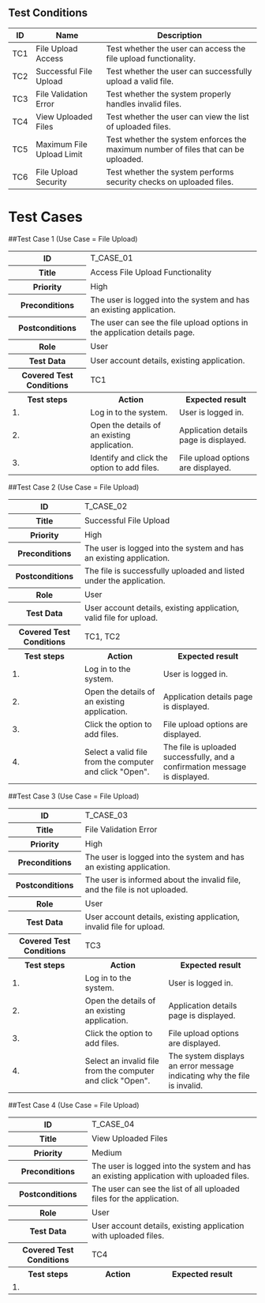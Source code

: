 

## Test Conditions

<table>
    <thead>
        <tr>
            <th>ID</th>
            <th>Name</th>
            <th>Description</th>
        </tr>
    </thead>
    <tbody>
        <tr>
            <td>TC1</td>
            <td>File Upload Access</td>
            <td>Test whether the user can access the file upload functionality.</td>
        </tr>
        <tr>
            <td>TC2</td>
            <td>Successful File Upload</td>
            <td>Test whether the user can successfully upload a valid file.</td>
        </tr>
        <tr>
            <td>TC3</td>
            <td>File Validation Error</td>
            <td>Test whether the system properly handles invalid files.</td>
        </tr>
        <tr>
            <td>TC4</td>
            <td>View Uploaded Files</td>
            <td>Test whether the user can view the list of uploaded files.</td>
        </tr>
        <tr>
            <td>TC5</td>
            <td>Maximum File Upload Limit</td>
            <td>Test whether the system enforces the maximum number of files that can be uploaded.</td>
        </tr>
        <tr>
            <td>TC6</td>
            <td>File Upload Security</td>
            <td>Test whether the system performs security checks on uploaded files.</td>
        </tr>
    </tbody>
</table>

# Test Cases

##Test Case 1 (Use Case = File Upload)
<table>
    <tr>
        <th>ID</th>
        <td colspan="2">T_CASE_01</td>
    </tr>
    <tr>
        <th>Title</th>
        <td colspan="2">Access File Upload Functionality</td>
    </tr>
    <tr>
        <th>Priority</th>
        <td colspan="2">High</td>
    </tr>
    <tr>
        <th>Preconditions</th>
        <td colspan="2">The user is logged into the system and has an existing application.</td>
    </tr>
    <tr>
        <th>Postconditions</th>
        <td colspan="2">The user can see the file upload options in the application details page.</td>
    </tr>
    <tr>
        <th>Role</th>
        <td colspan="2">User</td>
    </tr>
    <tr>
        <th>Test Data</th>
        <td colspan="2">User account details, existing application.</td>
    </tr>
    <tr>
        <th>Covered Test Conditions</th>
        <td colspan="2">TC1</td>
    </tr>
    <tr>
        <th>Test steps</th>
        <th>Action</th>
        <th>Expected result</th>
    </tr>
    <tr>
        <td>1.</td>
        <td>Log in to the system.</td>
        <td>User is logged in.</td>
    </tr>
    <tr>
        <td>2.</td>
        <td>Open the details of an existing application.</td>
        <td>Application details page is displayed.</td>
    </tr>
    <tr>
        <td>3.</td>
        <td>Identify and click the option to add files.</td>
        <td>File upload options are displayed.</td>
    </tr>
</table>
##Test Case 2 (Use Case = File Upload)
<table>
    <tr>
        <th>ID</th>
        <td colspan="2">T_CASE_02</td>
    </tr>
    <tr>
        <th>Title</th>
        <td colspan="2">Successful File Upload</td>
    </tr>
    <tr>
        <th>Priority</th>
        <td colspan="2">High</td>
    </tr>
    <tr>
        <th>Preconditions</th>
        <td colspan="2">The user is logged into the system and has an existing application.</td>
    </tr>
    <tr>
        <th>Postconditions</th>
        <td colspan="2">The file is successfully uploaded and listed under the application.</td>
    </tr>
    <tr>
        <th>Role</th>
        <td colspan="2">User</td>
    </tr>
    <tr>
        <th>Test Data</th>
        <td colspan="2">User account details, existing application, valid file for upload.</td>
    </tr>
    <tr>
        <th>Covered Test Conditions</th>
        <td colspan="2">TC1, TC2</td>
    </tr>
    <tr>
        <th>Test steps</th>
        <th>Action</th>
        <th>Expected result</th>
    </tr>
    <tr>
        <td>1.</td>
        <td>Log in to the system.</td>
        <td>User is logged in.</td>
    </tr>
    <tr>
        <td>2.</td>
        <td>Open the details of an existing application.</td>
        <td>Application details page is displayed.</td>
    </tr>
    <tr>
        <td>3.</td>
        <td>Click the option to add files.</td>
        <td>File upload options are displayed.</td>
    </tr>
    <tr>
        <td>4.</td>
        <td>Select a valid file from the computer and click "Open".</td>
        <td>The file is uploaded successfully, and a confirmation message is displayed.</td>
    </tr>
</table>
##Test Case 3 (Use Case = File Upload)
<table>
    <tr>
        <th>ID</th>
        <td colspan="2">T_CASE_03</td>
    </tr>
    <tr>
        <th>Title</th>
        <td colspan="2">File Validation Error</td>
    </tr>
    <tr>
        <th>Priority</th>
        <td colspan="2">High</td>
    </tr>
    <tr>
        <th>Preconditions</th>
        <td colspan="2">The user is logged into the system and has an existing application.</td>
    </tr>
    <tr>
        <th>Postconditions</th>
        <td colspan="2">The user is informed about the invalid file, and the file is not uploaded.</td>
    </tr>
    <tr>
        <th>Role</th>
        <td colspan="2">User</td>
    </tr>
    <tr>
        <th>Test Data</th>
        <td colspan="2">User account details, existing application, invalid file for upload.</td>
    </tr>
    <tr>
        <th>Covered Test Conditions</th>
        <td colspan="2">TC3</td>
    </tr>
    <tr>
        <th>Test steps</th>
        <th>Action</th>
        <th>Expected result</th>
    </tr>
    <tr>
        <td>1.</td>
        <td>Log in to the system.</td>
        <td>User is logged in.</td>
    </tr>
    <tr>
        <td>2.</td>
        <td>Open the details of an existing application.</td>
        <td>Application details page is displayed.</td>
    </tr>
    <tr>
        <td>3.</td>
        <td>Click the option to add files.</td>
        <td>File upload options are displayed.</td>
    </tr>
    <tr>
        <td>4.</td>
        <td>Select an invalid file from the computer and click "Open".</td>
        <td>The system displays an error message indicating why the file is invalid.</td>
    </tr>
</table>
##Test Case 4 (Use Case = File Upload)
<table>
    <tr>
        <th>ID</th>
        <td colspan="2">T_CASE_04</td>
    </tr>
    <tr>
        <th>Title</th>
        <td colspan="2">View Uploaded Files</td>
    </tr>
    <tr>
        <th>Priority</th>
        <td colspan="2">Medium</td>
    </tr>
    <tr>
        <th>Preconditions</th>
        <td colspan="2">The user is logged into the system and has an existing application with uploaded files.</td>
    </tr>
    <tr>
        <th>Postconditions</th>
        <td colspan="2">The user can see the list of all uploaded files for the application.</td>
    </tr>
    <tr>
        <th>Role</th>
        <td colspan="2">User</td>
    </tr>
    <tr>
        <th>Test Data</th>
        <td colspan="2">User account details, existing application with uploaded files.</td>
    </tr>
    <tr>
        <th>Covered Test Conditions</th>
        <td colspan="2">TC4</td>
    </tr>
    <tr>
        <th>Test steps</th>
        <th>Action</th>
        <th>Expected result</th>
    </tr>
    <tr>
        <td>1.</





